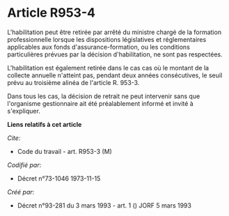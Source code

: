 # Article R953-4

L'habilitation peut être retirée par arrêté du ministre chargé de la formation professionnelle lorsque les dispositions
législatives et réglementaires applicables aux fonds d'assurance-formation, ou les conditions particulières prévues par la
décision d'habilitation, ne sont pas respectées.

L'habilitation est également retirée dans le cas cas où le montant de la collecte annuelle n'atteint pas, pendant deux années
consécutives, le seuil prévu au troisième alinéa de l'article R. 953-3.

Dans tous les cas, la décision de retrait ne peut intervenir sans que l'organisme gestionnaire ait été préalablement informé
et invité à s'expliquer.

**Liens relatifs à cet article**

_Cite_:

  - Code du travail - art. R953-3 (M)

_Codifié par_:

  - Décret n°73-1046 1973-11-15

_Créé par_:

  - Décret n°93-281 du 3 mars 1993 - art. 1 () JORF 5 mars 1993
